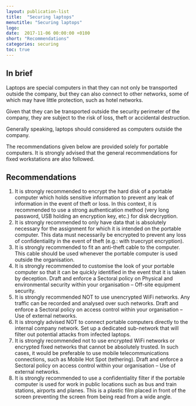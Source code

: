 ```yaml
---
layout: publication-list
title:  "Securing laptops"
menutitle: "Securing laptops"
logo:
date:  2017-11-06 00:00:00 +0100
short: "Recommendations"
categories: securing
toc: true
---
```

## In brief
Laptops are special computers in that they can not only be transported outside the company, but they can also connect to other networks, some of which may have little protection, such as hotel networks.

Given that they can be transported outside the security perimeter of the company, they are subject to the risk of loss, theft or accidental destruction.

Generally speaking, laptops should considered as computers outside the company.

The recommendations given below are provided solely for portable computers. It is strongly advised that the general recommendations for fixed workstations are also followed.

## Recommendations

1. It is strongly recommended to encrypt the hard disk of a portable computer which holds sensitive information to prevent any leak of information in the event of theft or loss. In this context, it is recommended to use a strong authentication method (very long password, USB holding an encryption key, etc.) for disk decryption.
2. It is strongly recommended to only have data that is absolutely necessary for the assignment for which it is intended on the portable computer. This data must necessarily be encrypted to prevent any loss of confidentiality in the event of theft (e.g.: with truecrypt encryption).
3. It is strongly recommended to fit an anti-theft cable to the computer. This cable should be used whenever the portable computer is used outside the organisation.
4. It is strongly recommended to customise the look of your portable computer so that it can be quickly identified in the event that it is taken by deception. Draft and enforce a Sectoral policy on Physical and environmental security within your organisation – Off-site equipment security.
5. It is strongly recommended NOT to use unencrypted WiFi networks. Any traffic can be recorded and analysed over such networks. Draft and enforce a Sectoral policy on access control within your organisation – Use of external networks.
6. It is strongly advised NOT to connect portable computers directly to the internal company network. Set up a dedicated sub-network that will filter out potential attacks from infected laptops.
7. It is strongly recommended not to use encrypted WiFi networks or encrypted fixed networks that cannot be absolutely trusted. In such cases, it would be preferable to use mobile telecommunications connections, such as Mobile Hot Spot (tethering). Draft and enforce a Sectoral policy on access control within your organisation – Use of external networks.
8. It is strongly recommended to use a confidentiality filter if the portable computer is used for work in public locations such as bus and train stations, airports and planes. This is a plastic film placed in front of the screen preventing the screen from being read from a wide angle.
